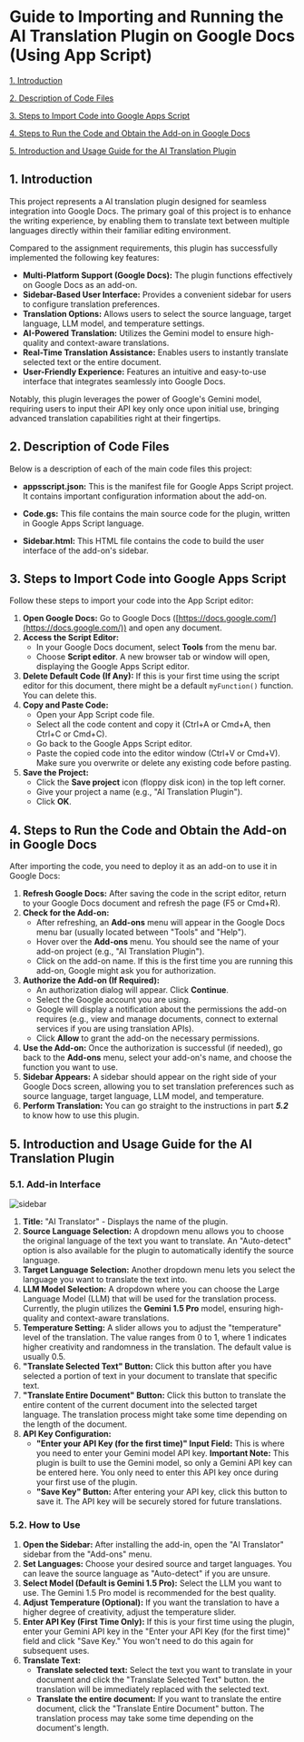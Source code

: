 # Guide to Importing and Running the AI Translation Plugin on Google Docs (Using App Script)

[1. Introduction](#1.-introduction)
<p>

[2. Description of Code Files](#2.-description-of-code-files)
<p>

[3. Steps to Import Code into Google Apps Script](#steps-to-import-code-into-google-apps-script)
<p>

[4. Steps to Run the Code and Obtain the Add-on in Google Docs](#4.-steps-to-run-the-code-and-obtain-the-add-on-in-google-docs)
<p>

[5. Introduction and Usage Guide for the AI Translation Plugin](#5.-introduction-and-usagusage-guide-for-the-ai-translation-plugin)

## 1. Introduction

This project represents a AI translation plugin designed for seamless integration into Google Docs. The primary goal of this project is to enhance the writing experience, by enabling them to translate text between multiple languages directly within their familiar editing environment.

Compared to the assignment requirements, this plugin has successfully implemented the following key features:

* **Multi-Platform Support (Google Docs):** The plugin functions effectively on Google Docs as an add-on.
* **Sidebar-Based User Interface:** Provides a convenient sidebar for users to configure translation preferences.
* **Translation Options:** Allows users to select the source language, target language, LLM model, and temperature settings.
* **AI-Powered Translation:** Utilizes the Gemini model to ensure high-quality and context-aware translations.
* **Real-Time Translation Assistance:** Enables users to instantly translate selected text or the entire document.
* **User-Friendly Experience:** Features an intuitive and easy-to-use interface that integrates seamlessly into Google Docs.

Notably, this plugin leverages the power of Google's Gemini model, requiring users to input their API key only once upon initial use, bringing advanced translation capabilities right at their fingertips.

## 2. Description of Code Files

Below is a description of each of the main code files this project:

* **appsscript.json:** This is the manifest file for Google Apps Script project. It contains important configuration information about the add-on.

* **Code.gs:** This file contains the main source code for the plugin, written in Google Apps Script language.

* **Sidebar.html:** This HTML file contains the code to build the user interface of the add-on's sidebar.


## 3. Steps to Import Code into Google Apps Script

Follow these steps to import your code into the App Script editor:

1.  **Open Google Docs:** Go to Google Docs ([https://docs.google.com/](https://docs.google.com/)) and open any document.
2.  **Access the Script Editor:**
    * In your Google Docs document, select **Tools** from the menu bar.
    * Choose **Script editor**. A new browser tab or window will open, displaying the Google Apps Script editor.
3.  **Delete Default Code (If Any):** If this is your first time using the script editor for this document, there might be a default `myFunction()` function. You can delete this.
4.  **Copy and Paste Code:**
    * Open your App Script code file.
    * Select all the code content and copy it (Ctrl+A or Cmd+A, then Ctrl+C or Cmd+C).
    * Go back to the Google Apps Script editor.
    * Paste the copied code into the editor window (Ctrl+V or Cmd+V). Make sure you overwrite or delete any existing code before pasting.
5.  **Save the Project:**
    * Click the **Save project** icon (floppy disk icon) in the top left corner.
    * Give your project a name (e.g., "AI Translation Plugin").
    * Click **OK**.

## 4. Steps to Run the Code and Obtain the Add-on in Google Docs

After importing the code, you need to deploy it as an add-on to use it in Google Docs:

1.  **Refresh Google Docs:** After saving the code in the script editor, return to your Google Docs document and refresh the page (F5 or Cmd+R).
2.  **Check for the Add-on:**
    * After refreshing, an **Add-ons** menu will appear in the Google Docs menu bar (usually located between "Tools" and "Help").
    * Hover over the **Add-ons** menu. You should see the name of your add-on project (e.g., "AI Translation Plugin").
    * Click on the add-on name. If this is the first time you are running this add-on, Google might ask you for authorization.
3.  **Authorize the Add-on (If Required):**
    * An authorization dialog will appear. Click **Continue**.
    * Select the Google account you are using.
    * Google will display a notification about the permissions the add-on requires (e.g., view and manage documents, connect to external services if you are using translation APIs).
    * Click **Allow** to grant the add-on the necessary permissions.
4.  **Use the Add-on:** Once the authorization is successful (if needed), go back to the **Add-ons** menu, select your add-on's name, and choose the function you want to use.
5.  **Sidebar Appears:** A sidebar should appear on the right side of your Google Docs screen, allowing you to set translation preferences such as source language, target language, LLM model, and temperature.
6.  **Perform Translation:** You can go straight to the instructions in part ***5.2*** to know how to use this plugin.


## 5. Introduction and Usage Guide for the AI Translation Plugin

### 5.1. Add-in Interface
![sidebar](images/sidebar.jpg)

1.  **Title:** "AI Translator" - Displays the name of the plugin.
2.  **Source Language Selection:** A dropdown menu allows you to choose the original language of the text you want to translate. An "Auto-detect" option is also available for the plugin to automatically identify the source language.
3.  **Target Language Selection:** Another dropdown menu lets you select the language you want to translate the text into.
4.  **LLM Model Selection:** A dropdown where you can choose the Large Language Model (LLM) that will be used for the translation process. Currently, the plugin utilizes the **Gemini 1.5 Pro** model, ensuring high-quality and context-aware translations.
5.  **Temperature Setting:** A slider allows you to adjust the "temperature" level of the translation. The value ranges from 0 to 1, where 1 indicates higher creativity and randomness in the translation. The default value is usually 0.5.
6.  **"Translate Selected Text" Button:** Click this button after you have selected a portion of text in your document to translate that specific text.
7.  **"Translate Entire Document" Button:** Click this button to translate the entire content of the current document into the selected target language. The translation process might take some time depending on the length of the document.
8.  **API Key Configuration:**
    * **"Enter your API Key (for the first time)" Input Field:** This is where you need to enter your Gemini model API key. **Important Note:** This plugin is built to use the Gemini model, so only a Gemini API key can be entered here. You only need to enter this API key once during your first use of the plugin.
    * **"Save Key" Button:** After entering your API key, click this button to save it. The API key will be securely stored for future translations.

### 5.2. How to Use

1.  **Open the Sidebar:** After installing the add-in, open the "AI Translator" sidebar from the "Add-ons" menu.
2.  **Set Languages:** Choose your desired source and target languages. You can leave the source language as "Auto-detect" if you are unsure.
3.  **Select Model (Default is Gemini 1.5 Pro):** Select the LLM you want to use. The Gemini 1.5 Pro model is recommended for the best quality.
4.  **Adjust Temperature (Optional):** If you want the translation to have a higher degree of creativity, adjust the temperature slider.
5.  **Enter API Key (First Time Only):** If this is your first time using the plugin, enter your Gemini API key in the "Enter your API Key (for the first time)" field and click "Save Key." You won't need to do this again for subsequent uses.
6.  **Translate Text:**
    * **Translate selected text:** Select the text you want to translate in your document and click the "Translate Selected Text" button. the translation will be immediately replaced with the selected text.
    * **Translate the entire document:** If you want to translate the entire document, click the "Translate Entire Document" button. The translation process may take some time depending on the document's length.
